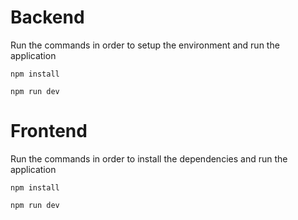 # Backend

Run the commands in order to setup the environment and run the application

```
npm install

npm run dev
```

# Frontend

Run the commands in order to install the dependencies and run the application

```
npm install

npm run dev
```
